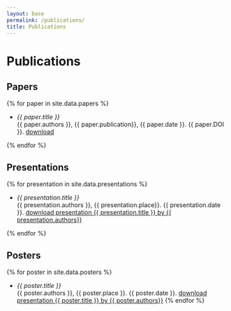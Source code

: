 ```yaml
---
layout: base
permalink: /publications/
title: Publications
---
```

# Publications

## Papers
{% for paper in site.data.papers %}
- _{{ paper.title }}_<br/>
  {{ paper.authors }}, {{ paper.publication}}, {{ paper.date }}. {{ paper.DOI }}. <a href="{{ paper.link}}">download</a>

{% endfor %}

## Presentations
{% for presentation in site.data.presentations %}
- _{{ presentation.title }}_<br/>
  {{ presentation.authors }}, {{ presentation.place}}. {{ presentation.date }}. <a href="{{ presentation.link | relative_url }}">download<span class="sr-only"> presentation {{ presentation.title }} by {{ presentation.authors}}</span></a>

{% endfor %}

## Posters
{% for poster in site.data.posters %}
- _{{ poster.title }}_<br/>
  {{ poster.authors }}, {{ poster.place }}. {{ poster.date }}. <a href="{{ poster.link | relative_url }}">download<span class="sr-only"> presentation {{ poster.title }} by {{ poster.authors}}</span></a>
{% endfor %}
